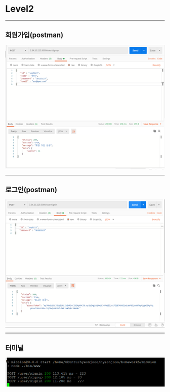 # **Level2**
- - -
## **회원가입(postman)**
![title](https://github.com/our-sopt-server-team7/hyeonjooo/blob/master/homework5/img/signup.png)

- - -
## **로그인(postman)**
![title](https://github.com/our-sopt-server-team7/hyeonjooo/blob/master/homework5/img/signin.png)

- - -
## **터미널**
![title](https://github.com/our-sopt-server-team7/hyeonjooo/blob/master/homework5/img/user_ubuntu.png)